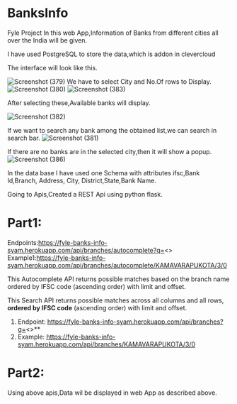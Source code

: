 # BanksInfo
Fyle Project
In this web App,Information of Banks from different cities all over the India will be given.

I have used PostgreSQL to store the data,which is addon in clevercloud 

The interface will look like this.

![Screenshot (379)](https://user-images.githubusercontent.com/56387441/121132913-5b05a400-c84f-11eb-9e7c-412d6c4216bc.png)
We have to select City and No.Of rows to Display.
![Screenshot (380)](https://user-images.githubusercontent.com/56387441/121132969-69ec5680-c84f-11eb-9028-90a48d497379.png)
![Screenshot (383)](https://user-images.githubusercontent.com/56387441/121133100-9011f680-c84f-11eb-81b8-11704a5c81bc.png)


After selecting these,Available banks will display.

![Screenshot (382)](https://user-images.githubusercontent.com/56387441/121133075-87212500-c84f-11eb-813e-9dfda0c678ab.png)

If we want to search any bank among the obtained list,we can search in search bar.
![Screenshot (381)](https://user-images.githubusercontent.com/56387441/121133021-7a043600-c84f-11eb-9176-0a4ab223e760.png)




If there are no banks are in the selected city,then it will show  a popup.
![Screenshot (386)](https://user-images.githubusercontent.com/56387441/121133192-acae2e80-c84f-11eb-9bcd-5f758ff0bea5.png)

In the data base I have used one Schema with attributes ifsc,Bank Id,Branch,	Address,	City,	District,State,Bank Name.

Going to Apis,Created a REST Api using python flask.

# Part1:

Endpoints:https://fyle-banks-info-syam.herokuapp.com/api/branches/autocomplete?q=<>
Example1:https://fyle-banks-info-syam.herokuapp.com/api/branches/autocomplete/KAMAVARAPUKOTA/3/0

This Autocomplete API returns possible matches based on the branch name ordered by IFSC code (ascending order) with limit and offset.


This Search API returns possible matches across all columns and all rows, **ordered by IFSC code** (ascending order) with limit and offset.

1. Endpoint: https://fyle-banks-info-syam.herokuapp.com/api/branches?q=<>**
2. Example: https://fyle-banks-info-syam.herokuapp.com/api/branches/KAMAVARAPUKOTA/3/0

# Part2:
Using above apis,Data wil be displayed in web App as described above.

